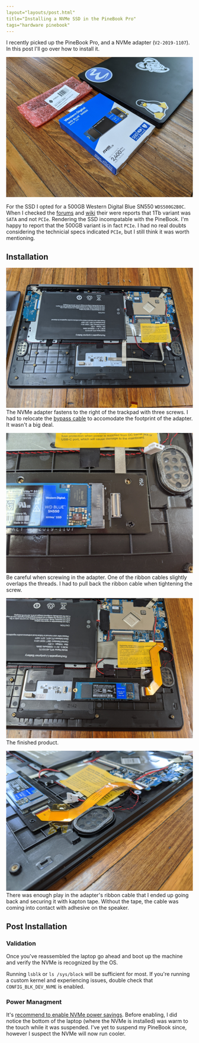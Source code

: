 ```yaml
---
layout="layouts/post.html"
title="Installing a NVMe SSD in the PineBook Pro"
tags="hardware pinebook"
---
```


I recently picked up the PineBook Pro, and a NVMe adapter (`V2-2019-1107`). In this post I'll go over how to install it.

![PineBook Pro](/img/post/2020/06/23/IMG_20200622_153427.jpg)

For the SSD I opted for a 500GB Western Digital Blue SN550 `WDS500G2B0C`. When I checked the [forums](https://forum.pine64.org/showthread.php?tid=9692) and [wiki](https://wiki.pine64.org/index.php?title=Pinebook_Pro_Hardware_Accessory_Compatibility#NVMe_SSD_drives) their were reports that 1Tb variant was `SATA` and not `PCIe`. Rendering the SSD incompatable with the PineBook. I'm happy to report that the 500GB variant is in fact `PCIe`. I had no real doubts considering the technicial specs indicated `PCIe`, but I still think it was worth mentioning.

## Installation

![PineBook Pro](/img/post/2020/06/23/IMG_20200622_155016.jpg "bypass wire")
The NVMe adapter fastens to the right of the trackpad with three screws. I had to relocate the [bypass cable](https://wiki.pine64.org/index.php/Pinebook_Pro#Bypass_Cables) to accomodate the footprint of the adapter. It wasn't a big deal.

![PineBook Pro](/img/post/2020/06/23/IMG_20200622_155213.jpg)
Be careful when screwing in the adapter. One of the ribbon cables slightly overlaps the threads. I had to pull back the ribbon cable when tightening the screw.

![PineBook Pro](/img/post/2020/06/23/IMG_20200622_155746.jpg)
The finished product.

![PineBook Pro](/img/post/2020/06/23/IMG_20200622_160051.jpg)
There was enough play in the adapter's ribbon cable that I ended up going back and securing it with kapton tape. Without the tape, the cable was coming into contact with adhesive on the speaker. 

## Post Installation

### Validation
Once you've reassembled the laptop go ahead and boot up the machine and verify the NVMe is recognized by the OS.

Running `lsblk` or `ls /sys/block` will be sufficient for most. If you're running a custom kernel and experiencing issues, double check that `CONFIG_BLK_DEV_NVME` is enabled.

### Power Managment
It's [recommend to enable NVMe power savings](https://wiki.pine64.org/index.php/Pinebook_Pro#Post_NVMe_install_power_limiting). Before enabling, I did notice the bottom of the laptop (where the NVMe is installed) was warm to the touch while it was suspended. I've yet to suspend my PineBook since, however I suspect the NVMe will now run cooler.

